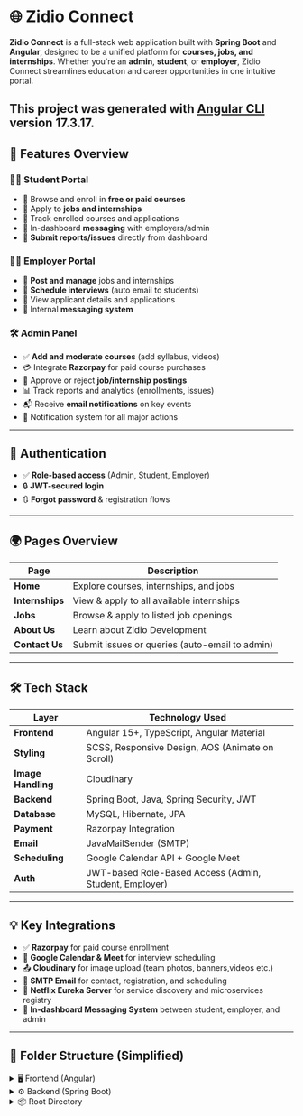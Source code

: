 # 🌐 Zidio Connect

**Zidio Connect** is a full-stack web application built with **Spring Boot** and **Angular**, designed to be a unified platform for **courses, jobs, and internships**. Whether you're an **admin**, **student**, or **employer**, Zidio Connect streamlines education and career opportunities in one intuitive portal.

This project was generated with [Angular CLI](https://github.com/angular/angular-cli) version 17.3.17.
---
## 🚀 Features Overview

### 👨‍🎓 Student Portal
- 🔹 Browse and enroll in **free or paid courses**
- 🔹 Apply to **jobs and internships**
- 🔹 Track enrolled courses and applications
- 🔹 In-dashboard **messaging** with employers/admin
- 🔹 **Submit reports/issues** directly from dashboard

### 👨‍💼 Employer Portal
- 🔸 **Post and manage** jobs and internships
- 🔸 **Schedule interviews** (auto email to students)
- 🔸 View applicant details and applications
- 🔸 Internal **messaging system**

### 🛠️ Admin Panel
- ✅ **Add and moderate courses** (add syllabus, videos)
- 💳 Integrate **Razorpay** for paid course purchases
- 📩 Approve or reject **job/internship postings**
- 📊 Track reports and analytics (enrollments, issues)
- 📬 Receive **email notifications** on key events
- 🔔 Notification system for all major actions

---

## 🔐 Authentication
- ✅ **Role-based access** (Admin, Student, Employer)
- 🔒 **JWT-secured login**
- 🔃 **Forgot password** & registration flows

---

## 🌍 Pages Overview

| Page            | Description                                          |
|-----------------|------------------------------------------------------|
| **Home**        | Explore courses, internships, and jobs              |
| **Internships** | View & apply to all available internships           |
| **Jobs**        | Browse & apply to listed job openings               |
| **About Us**    | Learn about Zidio Development                       |
| **Contact Us**  | Submit issues or queries (auto-email to admin)      |

---
## 🛠️ Tech Stack

| Layer         | Technology Used                                                                    |
|---------------|------------------------------------------------------------------------------------|
| **Frontend**  | Angular 15+, TypeScript, Angular Material                                          |
| **Styling**   | SCSS, Responsive Design, AOS (Animate on Scroll)                                   |
| **Image Handling** | Cloudinary                                                                    |
| **Backend**   | Spring Boot, Java, Spring Security, JWT                                            |
| **Database**  | MySQL, Hibernate, JPA                                                              |
| **Payment**   | Razorpay Integration                                                               |
| **Email**     | JavaMailSender (SMTP)                                                              |
| **Scheduling**| Google Calendar API + Google Meet                                                  |
| **Auth**      | JWT-based Role-Based Access (Admin, Student, Employer)                             |
---
## 💡 Key Integrations
- ✅ **Razorpay** for paid course enrollment
- 📅 **Google Calendar & Meet** for interview scheduling
- 📤 **Cloudinary** for image upload (team photos, banners,videos etc.)
- 📧 **SMTP Email** for contact, registration, and scheduling
- 🧭 **Netflix Eureka Server** for service discovery and microservices registry
- 💬 **In-dashboard Messaging System** between student, employer, and admin
---

## 📂 Folder Structure (Simplified)
<details> <summary>🖥️ Frontend (Angular)</summary>
frontend/
└── src/
    └── app/
        ├── _auth/
        ├── _model/
        ├── _services/
        ├── about/
        ├── admin/
        ├── contact/
        ├── course-details/
        ├── course-syllabus/
        ├── courses/
        ├── employer/
        ├── footer/
        ├── forbidden/
        ├── header/
        ├── home/
        ├── internship-details/
        ├── internships/
        ├── job-details/
        ├── jobs/
        ├── login/
        ├── message-dialog/
        ├── register/
        ├── remainder-snackbar/
        ├── update-password/
        ├── user/
        ├── app-routing.module.ts
        ├── app.component.ts / .html / .css
        └── app.module.ts
    └── assets/
</details> <details> <summary>⚙️ Backend (Spring Boot)</summary>

Erukea server
└──src/main/java
        └──com.example.cloud
zidioApp/
└── src/main/java/com/spring
                      ├── deserializer/
                        └── zidio/
                        ├── configuration/
                        ├── controller/
                        ├── dao/
                        ├── payload/
                        ├── repository/
                        ├── service/
                        ├── util/
                        ├── Address.java
                        ├── AdminNotification.java
                        ├── AdminProfile.java
                        ├── Application.java
                        ├── Interview.java...
                        └── resources/
                        ├── static/ # Static assets (if any)
                        ├── templates/ # Thymeleaf or email templates
                        ├── application.properties # Spring Boot configuration
                        └── credentials.json # Google API credentials (for Calendar, etc.)
                        ├── test/
                        └── java/ # Unit & integration tests

</details> <details> <summary>📦 Root Directory</summary>
zidio-connect/
├── .gitignore
├── .gitattributes
├── mvnw / mvnw.cmd
├── pom.xml
├── package.json
├── angular.json
├── README.md
├── server.ts
├── tsconfig.json
├── tsconfig.app.json
├── tsconfig.spec.json
└── uploads/
---

---
## 🧪 How to Run
### Backend (Spring Boot)
cd backend
./mvnw spring-boot:run
---
## 🧪 How to Run

### Frontend(Angular)

## Development server

Run `ng serve` for a dev server. Navigate to `http://localhost:4200`. The application will automatically reload if you change any of the source files.

## Code scaffolding

Run `ng generate component component-name` to generate a new component. You can also use `ng generate directive|pipe|service|class|guard|interface|enum|module`.

## Build

Run `ng build` to build the project. The build artifacts will be stored in the `dist/` directory.

## Running unit tests

Run `ng test` to execute the unit tests via [Karma](https://karma-runner.github.io).

📬 Contact & Support
Developer: pothina venkata sai jaswanth kumar
🌐 LinkedIn: https://www.linkedin.com/in/pothina-jaswanth-kumar-838781249 
If you encounter any issues, reach out via the Contact Us page on the platform. All queries are automatically emailed to the administrator.

